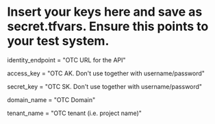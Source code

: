 # Insert your keys here and save as secret.tfvars. Ensure this points to your test system.

identity_endpoint = "OTC URL for the API"

access_key  = "OTC AK. Don't use together with username/password"

secret_key  = "OTC SK. Don't use together with username/password"

domain_name = "OTC Domain"

tenant_name = "OTC tenant (i.e. project name)"
